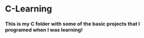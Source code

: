 # C-Learning

### This is my C folder with some of the basic projects that I programed when I was learning!